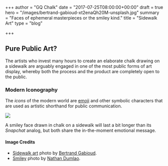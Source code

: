+++
author = "GQ Chalk"
date = "2017-07-25T08:00:00+00:00"
draft = true
hero = "/images/bertrand-gabioud-xt2enaQh20M-unsplash.jpg"
summary = "Faces of ephemeral masterpieces or the smiley kind."
title = "Sidewalk Art"
type = "blog"

+++
## Pure Public Art?

The artists who invest many hours to create an elaborate chalk drawing on a sidewalk are arguably engaged in one of the most public forms of art display, whereby both the process and the product are completely open to the public.

### Modern Iconography

The _icons_ of the modern world are [emoji](https://en.wikipedia.org/wiki/Emoji) and other symbolic characters that are used as artistic shorthand for public communication.

![](/images/nathan-dumlao-zi5vRoAP3WY-unsplash.jpg)

A smiley face drawn in chalk on a sidewalk will last a bit longer than its _Snapchat_ analog, but both share the in-the-moment emotional message.

#### Image Credits

* [Sidewalk art](https://unsplash.com/photos/xt2enaQh20M) photo by [Bertrand Gabioud](https://unsplash.com/@bergab).
* [Smiley](https://unsplash.com/photos/zi5vRoAP3WY) photo by [Nathan Dumlao](https://unsplash.com/@nate_dumlao).